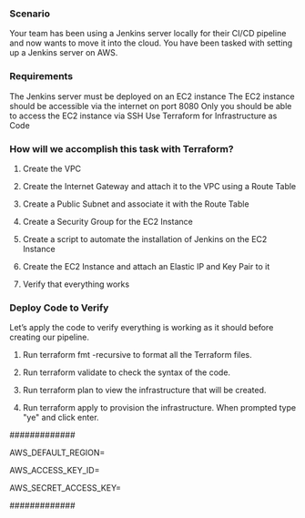 ### Scenario

Your team has been using a Jenkins server locally for their CI/CD pipeline and now wants to move it into the cloud. You have been tasked with setting up a Jenkins server on AWS.

### Requirements

The Jenkins server must be deployed on an EC2 instance
The EC2 instance should be accessible via the internet on port 8080
Only you should be able to access the EC2 instance via SSH
Use Terraform for Infrastructure as Code

### How will we accomplish this task with Terraform?

1. Create the VPC

2. Create the Internet Gateway and attach it to the VPC using a Route Table

3. Create a Public Subnet and associate it with the Route Table

4. Create a Security Group for the EC2 Instance

5. Create a script to automate the installation of Jenkins on the EC2 Instance

6. Create the EC2 Instance and attach an Elastic IP and Key Pair to it

7. Verify that everything works

### Deploy Code to Verify

Let’s apply the code to verify everything is working as it should before creating our pipeline.

1. Run terraform fmt -recursive to format all the Terraform files.

2. Run terraform validate to check the syntax of the code.

3. Run terraform plan to view the infrastructure that will be created.

4. Run terraform apply to provision the infrastructure. When prompted type "ye" and click enter.



#############

AWS_DEFAULT_REGION=<region of bucket>

AWS_ACCESS_KEY_ID=<aws id>

AWS_SECRET_ACCESS_KEY=<your secret access key>

#############

<!-- 
pipeline {
    agent any
pipeline {
    agent any
    stages {
        stage('deploy') {
            steps {
              sh "aws configure set region $AWS_DEFAULT_REGION" 
              sh "aws configure set aws_access_key_id $AWS_ACCESS_KEY_ID"  
              sh "aws configure set aws_secret_access_key $AWS_SECRET_ACCESS_KEY"
              sh "terraform init && terraform fmt && terraform validate && terraform plan"
              sh "time terraform fmt && terraform validate && terraform apply -auto-approve"
            }
        }
    }
} -->

